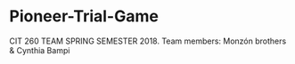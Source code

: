 # Pioneer-Trial-Game
CIT 260 TEAM SPRING SEMESTER 2018. Team members: Monzón brothers &amp; Cynthia Bampi
